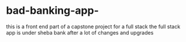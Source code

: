 # bad-banking-app-
this is a front end part of a capstone project for a full stack
the full stack app is under sheba bank after a lot of changes and upgrades 
